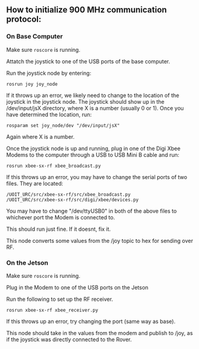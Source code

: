 ## How to initialize 900 MHz communication protocol:

### On Base Computer

Make sure ```roscore``` is running.

Attatch the joystick to one of the USB ports of the base computer.

Run the joystick node by entering:

```
rosrun joy joy_node
```

If it throws up an error, we likely need to change to the location of the joystick in the joystick node. The joystick should show up in the /dev/input/jsX directory, where X is a number (usually 0 or 1). Once you have determined the location, run:

```
rosparam set joy_node/dev "/dev/input/jsX"
```

Again where X is a number.

Once the joystick node is up and running, plug in one of the Digi Xbee Modems to the computer through a USB to USB Mini B cable and run:

```
rosrun xbee-sx-rf xbee_broadcast.py 
```

If this throws up an error, you may have to change the serial ports of two files. They are located:

```
/UOIT_URC/src/xbee-sx-rf/src/xbee_broadcast.py
/UOIT_URC/src/xbee-sx-rf/src/digi/xbee/devices.py
```

You may have to change "/dev/ttyUSB0" in both of the above files to whichever port the Modem is connected to.

This should run just fine. If it doesnt, fix it.

This node converts some values from the /joy topic to hex for sending over RF.

### On the Jetson

Make sure ```roscore``` is running.

Plug in the Modem to one of the USB ports on the Jetson

Run the following to set up the RF receiver.
```
rosrun xbee-sx-rf xbee_receiver.py 
```
If this throws up an error, try changing the port (same way as base).

This node should take in the values from the modem and publish to /joy, as if the joystick was directly connected to the Rover.


